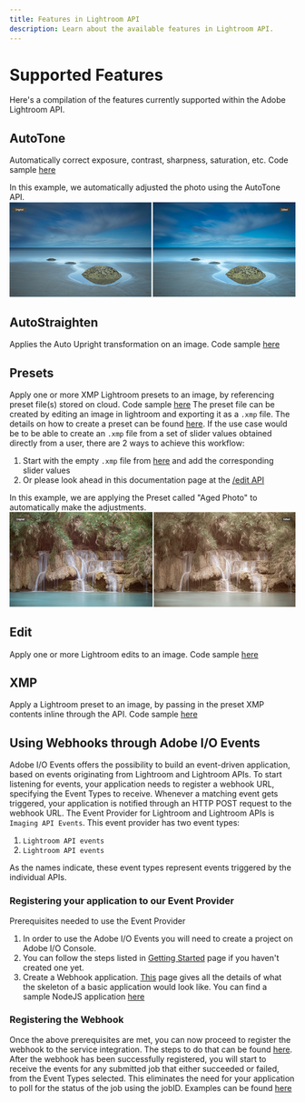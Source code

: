 ```yaml
---
title: Features in Lightroom API
description: Learn about the available features in Lightroom API.
---
```


# Supported Features

Here's a compilation of the features currently supported within the Adobe Lightroom API.

## AutoTone

Automatically correct exposure, contrast, sharpness, saturation, etc. Code sample [here](../code-sample/#autotone-an-image)<br />

In this example, we automatically adjusted the photo using the AutoTone API.
![alt image](./autotone_example.png?raw=true "Original Image")

## AutoStraighten

Applies the Auto Upright transformation on an image. Code sample [here](../code-sample/#autostraighten-an-image)

## Presets

Apply one or more XMP Lightroom presets to an image, by referencing preset file(s) stored on cloud. Code sample [here](../code-sample/#apply-presets-to-an-image)
The preset file can be created by editing an image in lightroom and exporting it as a `.xmp` file.
The details on how to create a preset can be found [here](https://helpx.adobe.com/lightroom-cc/how-to/photo-presets-lightroom-cc.html).
If the use case would be to be able to create an `.xmp` file from a set of slider values obtained directly from a user, there are 2 ways to achieve this workflow:
1. Start with the empty `.xmp` file from [here](https://github.com/AdobeDocs/cis-Lightroom-api-docs/blob/main/sample-code/lr-sample-app/crs.xml) and add the corresponding slider values
2. Or please look ahead in this documentation page at the [/edit API](/features/#edit)

In this example, we are applying the Preset called "Aged Photo" to automatically make the adjustments.
![alt image](./preset_example.png?raw=true "Original Image")

## Edit

Apply one or more Lightroom edits to an image. Code sample [here](../code-sample/#apply-edits-to-an-image)

## XMP
Apply a Lightroom preset to an image, by passing in the preset XMP contents inline through the API. Code sample [here](../code-sample/#apply-xmp-to-an-image)


## Using Webhooks through Adobe I/O Events

Adobe I/O Events offers the possibility to build an event-driven application, based on events originating from Lightroom and Lightroom APIs. To start listening for events, your application needs to register a webhook URL, specifying the Event Types to receive. Whenever a matching event gets triggered, your application is notified through an HTTP POST request to the webhook URL.
The Event Provider for Lightroom and Lightroom APIs is `Imaging API Events`.
This event provider has two event types:
1. `Lightroom API events`
2. `Lightroom API events`

As the names indicate, these event types represent events triggered by the individual APIs.

### Registering your application to our Event Provider

Prerequisites needed to use the Event Provider

1. In order to use the Adobe I/O Events you will need to create a project on Adobe I/O Console.
2. You can follow the steps listed in [Getting Started](../getting-started/#getting-started-from-adobe-io-console) page if you haven't created one yet.
3. Create a Webhook application. [This](https://www.adobe.io/apis/experienceplatform/events/docs.html#!adobedocs/adobeio-events/master/intro/webhooks_intro.md) page gives all the details of what the skeleton of a basic application would look like. You can find a sample NodeJS application [here](https://github.com/AdobeDocs/cis-Lightroom-api-docs/tree/main/sample-code/webhook-sample-app)


### Registering the Webhook
Once the above prerequisites are met, you can now proceed to register the webhook to the service integration. The steps to do that can be found  [here](https://www.adobe.io/apis/experienceplatform/events/docs.html#!adobedocs/adobeio-events/master/intro/webhooks_intro.md#your-first-webhook).
After the webhook has been successfully registered, you will start to receive the events for any submitted job that either succeeded or failed, from the Event Types selected. This eliminates the need for your application to poll for the status of the job using the jobID. Examples can be found [here](../code-sample/#triggering-an-event-from-the-apis)
